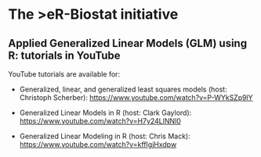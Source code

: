 # The >eR-Biostat initiative
## Applied Generalized Linear Models (GLM) using R:  tutorials in YouTube

YouTube tutorials are available for:

*  Generalized, linear, and generalized least squares models (host: Christoph Scherber): https://www.youtube.com/watch?v=P-WYkSZp9lY

* Generalized Linear Models in R (host: Clark Gaylord): https://www.youtube.com/watch?v=H7y24LlNNl0

* Generalized Linear Modeling in R  (host: Chris Mack): https://www.youtube.com/watch?v=kffIgjHxdpw
